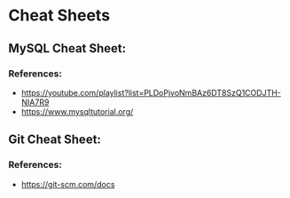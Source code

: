 # Cheat Sheets

## MySQL Cheat Sheet:
### References:
* https://youtube.com/playlist?list=PLDoPjvoNmBAz6DT8SzQ1CODJTH-NIA7R9
* https://www.mysqltutorial.org/

## Git Cheat Sheet:
### References:
* https://git-scm.com/docs
